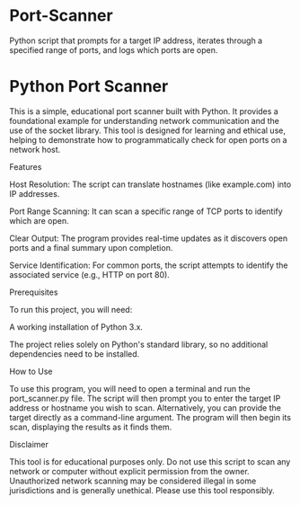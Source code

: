 # Port-Scanner
Python script that prompts for a target IP address, iterates through a specified range of ports, and logs which ports are open.

# Python Port Scanner
This is a simple, educational port scanner built with Python. It provides a foundational example for understanding network communication and the use of the socket library. This tool is designed for learning and ethical use, helping to demonstrate how to programmatically check for open ports on a network host.

Features

Host Resolution: The script can translate hostnames (like example.com) into IP addresses.

Port Range Scanning: It can scan a specific range of TCP ports to identify which are open.

Clear Output: The program provides real-time updates as it discovers open ports and a final summary upon completion.

Service Identification: For common ports, the script attempts to identify the associated service (e.g., HTTP on port 80).

Prerequisites

To run this project, you will need:

A working installation of Python 3.x.

The project relies solely on Python's standard library, so no additional dependencies need to be installed.

How to Use

To use this program, you will need to open a terminal and run the port_scanner.py file. The script will then prompt you to enter the target IP address or hostname you wish to scan. Alternatively, you can provide the target directly as a command-line argument. The program will then begin its scan, displaying the results as it finds them.

Disclaimer

This tool is for educational purposes only. Do not use this script to scan any network or computer without explicit permission from the owner. Unauthorized network scanning may be considered illegal in some jurisdictions and is generally unethical. Please use this tool responsibly.
